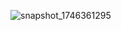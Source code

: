 ![snapshot_1746361295](https://github.com/user-attachments/assets/0fc94448-a708-457c-be26-41956cd2d974)
